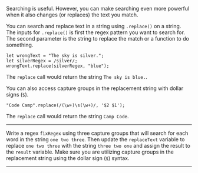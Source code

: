 <div class="challenge-instructions regular-expressions"><div><section id="description">
<p>Searching is useful. However, you can make searching even more powerful when it also changes (or replaces) the text you match.</p>
<p>You can search and replace text in a string using <code>.replace()</code> on a string. The inputs for <code>.replace()</code> is first the regex pattern you want to search for. The second parameter is the string to replace the match or a function to do something.</p>
<pre class="language-js"><code class="language-js"><span class="token keyword">let</span> wrongText <span class="token operator">=</span> <span class="token string">"The sky is silver."</span><span class="token punctuation">;</span>
<span class="token keyword">let</span> silverRegex <span class="token operator">=</span> <span class="token regex"><span class="token regex-delimiter">/</span><span class="token regex-source language-regex">silver</span><span class="token regex-delimiter">/</span></span><span class="token punctuation">;</span>
wrongText<span class="token punctuation">.</span><span class="token function">replace</span><span class="token punctuation">(</span>silverRegex<span class="token punctuation">,</span> <span class="token string">"blue"</span><span class="token punctuation">)</span><span class="token punctuation">;</span>
</code></pre>
<p>The <code>replace</code> call would return the string <code>The sky is blue.</code>.</p>
<p>You can also access capture groups in the replacement string with dollar signs (<code>$</code>).</p>
<pre class="language-js"><code class="language-js"><span class="token string">"Code Camp"</span><span class="token punctuation">.</span><span class="token function">replace</span><span class="token punctuation">(</span><span class="token regex"><span class="token regex-delimiter">/</span><span class="token regex-source language-regex">(\w+)\s(\w+)</span><span class="token regex-delimiter">/</span></span><span class="token punctuation">,</span> <span class="token string">'$2 $1'</span><span class="token punctuation">)</span><span class="token punctuation">;</span>
</code></pre>
<p>The <code>replace</code> call would return the string <code>Camp Code</code>.</p>
</section></div><hr/><div><section id="instructions">
<p>Write a regex <code>fixRegex</code> using three capture groups that will search for each word in the string <code>one two three</code>. Then update the <code>replaceText</code> variable to replace <code>one two three</code> with the string <code>three two one</code> and assign the result to the <code>result</code> variable. Make sure you are utilizing capture groups in the replacement string using the dollar sign (<code>$</code>) syntax.</p>
</section></div><hr/></div>
